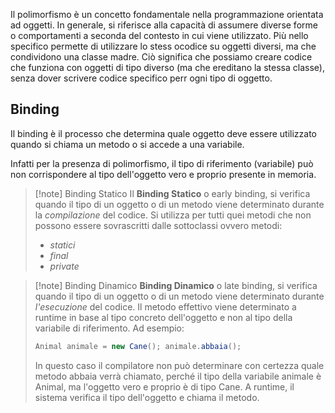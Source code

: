Il polimorfismo è un concetto fondamentale nella programmazione orientata ad oggetti.
In generale, si riferisce alla capacità di assumere diverse forme o comportamenti a seconda del contesto in cui viene utilizzato.
Più nello specifico permette di utilizzare lo stess ocodice su oggetti diversi, ma che condividono una classe madre. Ciò significa che possiamo creare codice che funziona con oggetti di tipo diverso (ma che ereditano la stessa classe), senza dover scrivere codice specifico perr ogni tipo di oggetto.

## Binding
Il binding è il processo che determina quale oggetto deve essere utilizzato quando si chiama un metodo o si accede a una variabile.

Infatti per la presenza di polimorfismo, il tipo di riferimento (variabile) può non corrispondere al tipo dell'oggetto vero e proprio presente in memoria.

>[!note] Binding Statico
>Il **Binding Statico** o early binding, si verifica quando il tipo di un oggetto o di un metodo viene determinato durante la *compilazione* del codice.
>Si utilizza per tutti quei metodi che non possono essere sovrascritti dalle sottoclassi ovvero metodi:
>- *statici*
>- *final*
>- *private*

>[!note] Binding Dinamico
>**Binding Dinamico** o late binding, si verifica quando il tipo di un oggetto o di un metodo viene determinato durante *l'esecuzione* del codice.
>Il metodo effettivo viene determinato a runtime in base al tipo concreto dell'oggetto e non al tipo della variabile di riferimento.
>Ad esempio:
>```Java
>Animal animale = new Cane(); animale.abbaia();
>```
>
> In questo caso il compilatore non può determinare con certezza quale metodo abbaia verrà chiamato, perché il tipo della variabile animale è Animal, ma l'oggetto vero e proprio è di tipo Cane. A runtime, il sistema verifica il tipo dell'oggetto e chiama il metodo.


